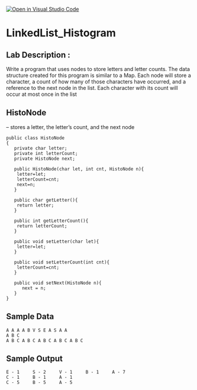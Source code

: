 [![Open in Visual Studio Code](https://classroom.github.com/assets/open-in-vscode-2e0aaae1b6195c2367325f4f02e2d04e9abb55f0b24a779b69b11b9e10269abc.svg)](https://classroom.github.com/online_ide?assignment_repo_id=18337444&assignment_repo_type=AssignmentRepo)
# LinkedList_Histogram

## Lab Description :   
Write a program that uses nodes to store letters and letter counts.  The data structure created for this program is similar to a Map.   Each node will store a character, a count of how many of those characters have occurred, and a reference to the next node in the list.  Each character with its count will occur at most once in the list

## HistoNode 
– stores a letter, the letter’s count, and the next node

```
public class HistoNode
{
   private char letter;
   private int letterCount;
   private HistoNode next;

   public HistoNode(char let, int cnt, HistoNode n){
	letter=let;
	letterCount=cnt;
	next=n;
   }

   public char getLetter(){
	return letter;
   }

   public int getLetterCount(){
	return letterCount;
   }

   public void setLetter(char let){
	letter=let;
   }

   public void setLetterCount(int cnt){
	letterCount=cnt;
   }

   public void setNext(HistoNode n){
      next = n;
   }
}
```

## Sample Data
```
A A A A B V S E A S A A 
A B C
A B C A B C A B C A B C A B C
```

## Sample Output
```
E - 1     S - 2     V - 1     B - 1     A - 7
C - 1     B - 1     A - 1
C - 5     B - 5     A - 5

```

